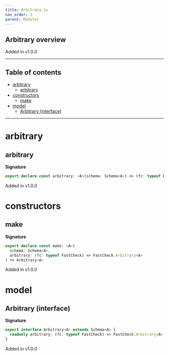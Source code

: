 ```yaml
---
title: Arbitrary.ts
nav_order: 3
parent: Modules
---
```


## Arbitrary overview

Added in v1.0.0

---

<h2 class="text-delta">Table of contents</h2>

- [arbitrary](#arbitrary)
  - [arbitrary](#arbitrary-1)
- [constructors](#constructors)
  - [make](#make)
- [model](#model)
  - [Arbitrary (interface)](#arbitrary-interface)

---

# arbitrary

## arbitrary

**Signature**

```ts
export declare const arbitrary: <A>(schema: Schema<A>) => (fc: typeof FastCheck) => FastCheck.Arbitrary<A>
```

Added in v1.0.0

# constructors

## make

**Signature**

```ts
export declare const make: <A>(
  schema: Schema<A>,
  arbitrary: (fc: typeof FastCheck) => FastCheck.Arbitrary<A>
) => Arbitrary<A>
```

Added in v1.0.0

# model

## Arbitrary (interface)

**Signature**

```ts
export interface Arbitrary<A> extends Schema<A> {
  readonly arbitrary: (fc: typeof FastCheck) => FastCheck.Arbitrary<A>
}
```

Added in v1.0.0
